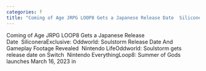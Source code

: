 ```yaml
---
categories: f
title: "Coming of Age JRPG LOOP8 Gets a Japanese Release Date  Siliconera"
---
```

Coming of Age JRPG LOOP8 Gets a Japanese Release Date&nbsp;&nbsp;SiliconeraExclusive: Oddworld: Soulstorm Release Date And Gameplay Footage Revealed&nbsp;&nbsp;Nintendo LifeOddworld: Soulstorm gets release date on Switch&nbsp;&nbsp;Nintendo EverythingLoop8: Summer of Gods launches March 16, 2023 in 